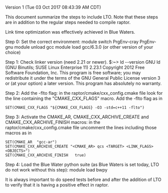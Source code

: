 Version 1 (Tue 03 Oct 2017 08:43:39 AM CDT)

This document summarize the steps to include LTO. Note that these 
steps are in addition to the regular steps needed to compile 
raptor.

Link time optimization was effectively achieved in Blue Waters.

Step 0: Set the correct environment:
    module switch PrgEnv-cray PrgEnv-gnu
    module unload gcc
    module load gcc/6.3.0 (or other version of your choice)

Step 1: Check linker version (need 2.21 or newer).
    $:~> ld --version
    GNU ld (GNU Binutils; SUSE Linux Enterprise 11) 2.23.1
    Copyright 2012 Free Software Foundation, Inc.
    This program is free software; you may redistribute it under the terms of
    the GNU General Public License version 3 or (at your option) a later version.
    This program has absolutely no warranty.


Step 2: Add the -flto flag:
    in the raptor/cmake/cxx_config.cmake file look for the line
    containing the "CMAKE_CXX_FLAGS" macro. Add the -flto flag as in
    
    SET(CMAKE_CXX_FLAGS "${CMAKE_CXX_FLAGS} -O3 -std=c++11 -flto")
    
Step 3: Activate the CMAKE_AR, CMAKE_CXX_ARCHIVE_CREATE and CMAKE_CXX_ARCHIVE_FINISH macros:
    in the raptor/cmake/cxx_config.cmake file uncomment the lines including those macros as in
    
    SET(CMAKE_AR  "gcc-ar")
    SET(CMAKE_CXX_ARCHIVE_CREATE "<CMAKE_AR> qcs <TARGET> <LINK_FLAGS> <OBJECTS>")
    SET(CMAKE_CXX_ARCHIVE_FINISH   true)
        
Step 4: Load the Blue Water python suite (as Blue Waters is set today, LTO do not work without this step):
    module load bwpy


It is always important to do speed tests before and after the addition of LTO to verify that it 
is having a positive effect in raptor.
